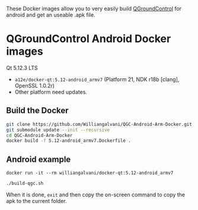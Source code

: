 These Docker images allow you to very easily build [QGroundControl](https://github.com/mavlink/qgroundcontrol) for android and get an useable .apk file.

QGroundControl Android Docker images
==========================

Qt 5.12.3 LTS
* `a12e/docker-qt:5.12-android_armv7` (Platform 21, NDK r18b [clang], OpenSSL 1.0.2r)
* Other platform need updates.

Build the Docker
---------------
```sh
git clone https://github.com/Williangalvani/QGC-Android-Arm-Docker.git
git submodule update --init --recursive
cd QGC-Android-Arm-Docker
docker build -f 5.12-android_armv7.Dockerfile .
```

Android example
---------------

`docker run -it --rm williangalvani/docker-qt:5.12-android_armv7`

```sh
./build-qgc.sh
```
When it is done, `exit` and then copy the on-screen command to copy the apk to the current folder.
